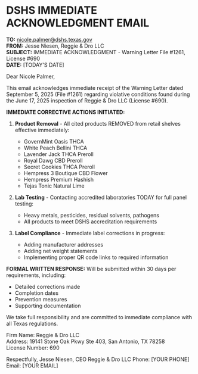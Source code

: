 # DSHS IMMEDIATE ACKNOWLEDGMENT EMAIL

**TO:** nicole.palmer@dshs.texas.gov  
**FROM:** Jesse Niesen, Reggie & Dro LLC  
**SUBJECT:** IMMEDIATE ACKNOWLEDGMENT - Warning Letter File #1261, License #690  
**DATE:** [TODAY'S DATE]

Dear Nicole Palmer,

This email acknowledges immediate receipt of the Warning Letter dated September 5, 2025 (File #1261) regarding violative conditions found during the June 17, 2025 inspection of Reggie & Dro LLC (License #690).

**IMMEDIATE CORRECTIVE ACTIONS INITIATED:**

1. **Product Removal** - All cited products REMOVED from retail shelves effective immediately:
   - GovernMint Oasis THCA
   - White Peach Bellini THCA  
   - Lavender Jack THCA Preroll
   - Royal Dawg CBD Preroll
   - Secret Cookies THCA Preroll
   - Hempress 3 Boutique CBD Flower
   - Hempress Premium Hashish
   - Tejas Tonic Natural Lime

2. **Lab Testing** - Contacting accredited laboratories TODAY for full panel testing:
   - Heavy metals, pesticides, residual solvents, pathogens
   - All products to meet DSHS accreditation requirements

3. **Label Compliance** - Immediate label corrections in progress:
   - Adding manufacturer addresses
   - Adding net weight statements  
   - Implementing proper QR code links to required information

**FORMAL WRITTEN RESPONSE:** Will be submitted within 30 days per requirements, including:
- Detailed corrections made
- Completion dates
- Prevention measures
- Supporting documentation

We take full responsibility and are committed to immediate compliance with all Texas regulations.

Firm Name: Reggie & Dro LLC  
Address: 19141 Stone Oak Pkwy Ste 403, San Antonio, TX 78258  
License Number: 690  

Respectfully,
Jesse Niesen, CEO
Reggie & Dro LLC
Phone: [YOUR PHONE]
Email: [YOUR EMAIL]

<!-- Last verified: 2025-10-02 -->
